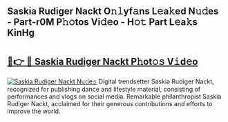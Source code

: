 ## Saskia Rudiger Nackt O𝚗𝚕yf𝚊ns L𝚎a𝚔ed N𝚞𝚍es - Part-r0M P𝚑𝚘tos Vi𝚍𝚎o - H𝚘𝚝 Part L𝚎a𝚔s KinHg

# <h2><a href="http://kf12oa1.oniu.top/?m=Saskia+Rudiger+Nackt">🔗👉 🔴 Saskia Rudiger Nackt P𝚑ot𝚘𝚜 V𝚒d𝚎o</a></h2>

[![Saskia Rudiger Nackt Nu𝚍e𝚜](https://i.imgur.com/0qMVB7G.gif)](http://kf12oa1.oniu.top/?m=Saskia+Rudiger+Nackt)
Digital trendsetter Saskia Rudiger Nackt, recognized for publishing dance and lifestyle material, consisting of performances and vlogs on social media. Remarkable philanthropist Saskia Rudiger Nackt, acclaimed for their generous contributions and efforts to improve the world.  
